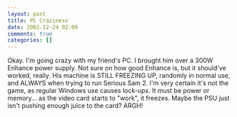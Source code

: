 ```yaml
---
layout: post
title: PC Craziness
date: 2002-12-24 02:09
comments: true
categories: []
---
```

Okay. I'm going crazy with my friend's PC. I brought him over a 300W Enhance power supply. Not sure on how good Enhance is, but it should've worked, really. His machine is STILL FREEZING UP, randomly in normal use, and ALWAYS when trying to run Serious Sam 2. I'm very certain it's not the game, as regular Windows use causes lock-ups. It must be power or memory... as the video card starts to "work", it freezes. Maybe the PSU just isn't pushing enough juice to the card? ARGH!
